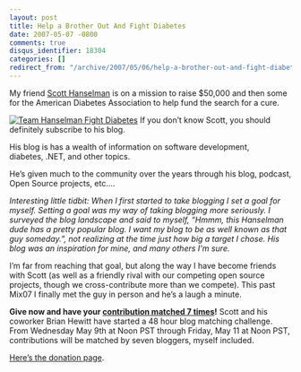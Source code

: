 ```yaml
---
layout: post
title: Help a Brother Out And Fight Diabetes
date: 2007-05-07 -0800
comments: true
disqus_identifier: 18304
categories: []
redirect_from: "/archive/2007/05/06/help-a-brother-out-and-fight-diabetes.aspx/"
---
```


My friend [Scott
Hanselman](http://hanselman.com/blog/ "Scott Hanselman’s Blog") is on a
mission to raise \$50,000 and then some for the American Diabetes
Association to help fund the search for a cure.

[![Team Hanselman Fight
Diabetes](https://haacked.com/images/haacked_com/WindowsLiveWriter/HelpaBrotherOutAndFightDiabetes_C8BD/hanselmanbadge2255.png)](http://hanselman.com/fightdiabetes "Team Hanselman Fights Diabetes")
If you don’t know Scott, you should definitely subscribe to his blog.

His blog is has a wealth of information on software development,
diabetes, .NET, and other topics.

He’s given much to the community over the years through his blog,
podcast, Open Source projects, etc....

*Interesting little tidbit: When I first started to take blogging I set
a goal for myself. Setting a goal was my way of taking blogging more
seriously. I surveyed the blog landscape and said to myself, “Hmmm, this
Hanselman dude has a pretty popular blog. I want my blog to be as well
known as that guy someday.”, not realizing at the time just how big a
target I chose. His blog was an inspiration for mine, and many others
I'm sure.*

I’m far from reaching that goal, but along the way I have become friends
with Scott (as well as a friendly rival with our competing open source
projects, though we cross-contribute more than we compete). This past
Mix07 I finally met the guy in person and he’s a laugh a minute.

**Give now and have your [contribution matched 7
times](http://www.hanselman.com/blog/DiabetesWalk2007BlogMatchingChallengeAndSilverlightPresentationInPortland.aspx "Diabetes Blog Challenge")!**
Scott and his coworker Brian Hewitt have started a 48 hour blog matching
challenge. From Wednesday May 9th at Noon PST through Friday, May 11 at
Noon PST, contributions will be matched by seven bloggers, myself
included.

[Here’s the donation
page](http://main.diabetes.org/site/TR?pg=personal&fr_id=4753&px=2784611 "Donate!").

